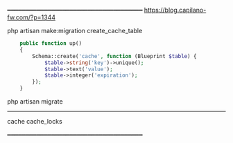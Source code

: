 ━━━━━━━━━━━━━━━━━━━━━━━━━━━━━━━━━━━━━
https://blog.capilano-fw.com/?p=1344


php artisan make:migration create_cache_table

```php
    public function up()
    {
        Schema::create('cache', function (Blueprint $table) {
            $table->string('key')->unique();
            $table->text('value');
            $table->integer('expiration');
        });
    }
```


php artisan migrate


------
cache
cache_locks

━━━━━━━━━━━━━━━━━━━━━━━━━━━━━━━━━━━━━
